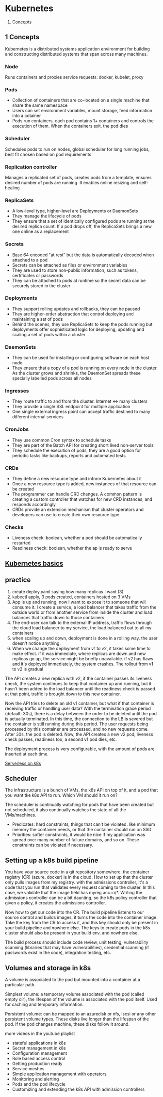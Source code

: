 # Kubernetes

1. [Concepts](#1-concepts)

## 1 Concepts

Kubernetes is a distributed systems application environment for building and constructing distributed systems that span across many machines.

### Node

Runs containers and proxies service requests: docker, kubelet, proxy

### Pods

* Collection of containers that are co-located on a single machine that share the same namespace
* Users can set environment variables, mount storage, feed information into a cotainer
* Pods run containers, each pod contains 1+ containers and controls the execution of them. When the containers exit, the pod dies

### Scheduler

Schedules pods to run on nodes, global scheduler for long running jobs, best fit chosen based on pod requirements

### Replication controller

Manages a replicated set of pods, creates pods from a template, ensures desired number of pods are running. It enables online resizing and self-healing

### ReplicaSets

* A low-level type, higher-level are Deployments or DaemonSets
* They manage the lifecycle of pods
* They ensure that a set of identically configured pods are running at the desired replica count. If a pod drops off, the ReplicaSets brings a new one online as a replacement

### Secrets

* Base 64 encoded "at rest" but the data is automatically decoded when attached to a pod
* Secrets can be attached as files or environment variables
* They are used to store non-public information, such as tokens, certificates or passwords
* They can be attached to pods at runtime so the secret data can be securely stored in the cluster

### Deployments

* They support rolling updates and rollbacks, they can be paused
* They are higher-order abstraction that control deploying and maintaining a set of pods
* Behind the scenes, they use ReplicaSets to keep the pods running but deployments offer sophisticated logic for deploying, updating and scaling a set of pods within a cluster

### DaemonSets

* They can be used for installing or configuring software on each host node
* They ensure that a copy of a pod is running on every node in the cluster. As the cluster grows and shrinks, the DaemonSet spreads these specially labelled pods across all nodes

### Ingresses

* They route traffic to and from the cluster. Internet <-> many clusters
* They provide a single SSL endpoint for multiple application
* One single external ingress point can accept traffic destined to many different internal services

### CronJobs

* They use common Cron syntax to schedule tasks
* They are part of the Batch API for creating short lived non-server tools
* They schedule the execution of pods, they are a good option for periodic tasks like backups, reports and automated tests

### CRDs

* They define a new resource type and inform Kubernetes about it
* Once a new resource type is added, new instances of that resource can be created
* The programmer can handle CRD changes. A common pattern is creating a custom controller that watches for new CRD instances, and responds accordingly
* CRDs provide an extension mechanism that cluster operators and developers can use to create their own resource type

### Checks

* Liveness check: boolean, whether a pod should be automatically restarted
* Readiness check: boolean, whether the ap is ready to serve

## [Kubernetes basics](https://www.youtube.com/playlist?list=PLLasX02E8BPCrIhFrc_ZiINhbRkYMKdPT)

## practice

1. create deploy.yaml saying how many replicas I want (3)
2. kubectl apply, 3 pods created, containers hosted on 3 VMs
3. App is up and running, now I want to expose it to someone that will consume it. I create a service, a load balancer that takes traffic from the outside world or from another service from inside the cluster and load balances that traffic down to those containers
4. The end-user can talk to the external IP address, traffic flows through the cloud load balancer to my service, the load balanced out to all my containers
5. when scaling up and down, deployment is done in a rolling way. the user doesn't notice anything.
6. When we change the deployment from v1 to v2, it takes some time to make effect. if it was immediate, where replicas are down and new replicas go up, the service might be briefly unavailable. if v2 has flaws and it's deployed immediately, the system crashes. The rollout from v1 to v2 is gradual


The API creates a new replica with v2, if the container passes its liveness check, the system continues to keep that container up and running, but it hasn't been added to the load balancer until the readiness check is passed. at that point, traffic is brought down to this new container.

Now the API tries to delete an old v1 container, but what if that container is receiving traffic or handling user data? With the termination grace period (default: 30s), there is a delay between the order to be deleted until the pod is actually terminated. In this time, the connection to the LB is severed but the container is still running during this period. The user requests being processed by this container are processed, and no new requests come. After 30s, the pod is deleted. Now, the API creates a new v2 pod, liveness check passes, readiness too, a second v1 pod dies, etc.

The deployment process is very configurable, with the amount of pods are inserted at each time.

[Serverless on k8s](https://www.youtube.com/watch?v=xL6lixC4D8Q&list=PLLasX02E8BPCrIhFrc_ZiINhbRkYMKdPT&index=6)

## Scheduler

The infrastructure is a bunch of VMs, the k8s API on top of it, and a pod that you want tke k8s API to run. Which VM should it run on?

The scheduler is continually watching for pods that have been created but not scheduled, it also continually watches the state of all the VMs/machines.

* Predicates: hard constraints, things that can't be violated. like minimum memory the container needs, or that the container should run on SSD
* Priorities: softer constraints, it would be nice if my application was spread over many number of failure domains, and so on. These constraints can be violated if necessary.

## Setting up a k8s build pipeline

You have your source code in a git repository somewhere. the container registry (CR) (azure, docker) is in the cloud. How to set up that the cluster only pulls images from my registry. with the admissions controller, it's a code that you run that validates every request coming to the cluster. In this case, we validate that the image field has myreg.acc.io/*. Writing the admissions controller can be a bit daunting, so the k8s policy controller that given a policy, it creates the admissions controller.

Now how to get our code into the CR. The build pipeline listens to our source control and builds images, it turns the code into the container image. Take the key from the CR to access it, and this key should only be present in your build pipeline and nowhere else. The keys to create pods in the k8s cluster should also be present in your build env, and nowhere else.

The build process should include code review, unit testing, vulnerability scanning (libraries that may have vulnerabilities), credential scanning (if passwords exist in the code), integration testing, etc.

## Volumes and storage in k8s

A volume is associated to the pod but mounted into a container at a particular path.

Simplest volume: a temporary volume associated with the pod (called empty dir), the lifespan of the volume is associated with the pod itself. Used for caching and temporary information.

Persistent volume: can be mapped to an azuredisk or nfs, iscsi or any other persistent volume types. These disks live longer than the lifespan of the pod. If the pod changes machine, these disks follow it around. 

more videos in the youtube playlist

* stateful applications in k8s
* Secret management in k8s
* Configuration management
* Role based access control
* Getting production ready
* Service meshes
* Simple application management with operators
* Monitoring and alerting
* Pods and the pod lifecycle
* Customizing and extending the k8s API with admission controllers
